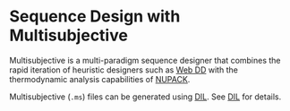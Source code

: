 Sequence Design with Multisubjective
====================================

Multisubjective is a multi-paradigm sequence designer that combines the rapid iteration of heuristic designers such as [Web DD](dd) with the thermodynamic analysis capabilities of [NUPACK](nupack). 

Multisubjective (`.ms`) files can be generated using [DIL](dil). See [DIL](dil) for details.

